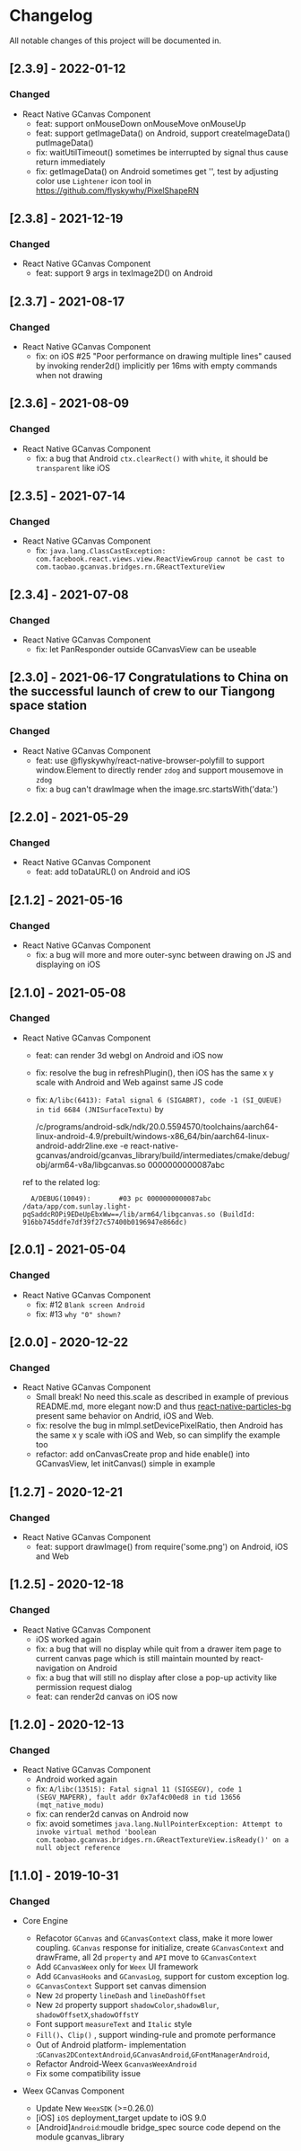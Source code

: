 # Changelog

All notable changes of this project will be documented in.


## [2.3.9] - 2022-01-12

### Changed

* React Native GCanvas Component
	* feat: support onMouseDown onMouseMove onMouseUp
	* feat: support getImageData() on Android, support createImageData() putImageData()
	* fix: waitUtilTimeout() sometimes be interrupted by signal thus cause return immediately
	* fix: getImageData() on Android sometimes get '', test by adjusting color use `Lightener` icon tool in https://github.com/flyskywhy/PixelShapeRN


## [2.3.8] - 2021-12-19

### Changed

* React Native GCanvas Component
	* feat: support 9 args in texImage2D() on Android


## [2.3.7] - 2021-08-17

### Changed

* React Native GCanvas Component
	* fix: on iOS #25 "Poor performance on drawing multiple lines" caused by invoking render2d() implicitly per 16ms with empty commands when not drawing


## [2.3.6] - 2021-08-09

### Changed

* React Native GCanvas Component
	* fix: a bug that Android `ctx.clearRect()` with `white`, it should be `transparent` like iOS


## [2.3.5] - 2021-07-14

### Changed

* React Native GCanvas Component
	* fix: `java.lang.ClassCastException: com.facebook.react.views.view.ReactViewGroup cannot be cast to com.taobao.gcanvas.bridges.rn.GReactTextureView`


## [2.3.4] - 2021-07-08

### Changed

* React Native GCanvas Component
	* fix: let PanResponder outside GCanvasView can be useable


## [2.3.0] - 2021-06-17 Congratulations to China on the successful launch of crew to our Tiangong space station

### Changed

* React Native GCanvas Component
	* feat: use @flyskywhy/react-native-browser-polyfill to support window.Element to directly render `zdog` and support mousemove in `zdog`
	* fix: a bug can't drawImage when the image.src.startsWith('data:')


## [2.2.0] - 2021-05-29

### Changed

* React Native GCanvas Component
	* feat: add toDataURL() on Android and iOS


## [2.1.2] - 2021-05-16

### Changed

* React Native GCanvas Component
	* fix: a bug will more and more outer-sync between drawing on JS and displaying on iOS


## [2.1.0] - 2021-05-08

### Changed

* React Native GCanvas Component
	* feat: can render 3d webgl on Android and iOS now
	* fix: resolve the bug in refreshPlugin(), then iOS has the same x y scale with Android and Web against same JS code
	* fix: `A/libc(6413): Fatal signal 6 (SIGABRT), code -1 (SI_QUEUE) in tid 6684 (JNISurfaceTextu)` by

        /c/programs/android-sdk/ndk/20.0.5594570/toolchains/aarch64-linux-android-4.9/prebuilt/windows-x86_64/bin/aarch64-linux-android-addr2line.exe -e react-native-gcanvas/android/gcanvas_library/build/intermediates/cmake/debug/obj/arm64-v8a/libgcanvas.so 0000000000087abc

    ref to the related log:

        A/DEBUG(10049):       #03 pc 0000000000087abc  /data/app/com.sunlay.light-pqSaddcROPi9EDeUpEbxWw==/lib/arm64/libgcanvas.so (BuildId: 916bb745ddfe7df39f27c57400b0196947e866dc)



## [2.0.1] - 2021-05-04

### Changed

* React Native GCanvas Component
	* fix: #12 `Blank screen Android`
	* fix: #13 `why "0" shown?`


## [2.0.0] - 2020-12-22

### Changed

* React Native GCanvas Component
	* Small break! No need this.scale as described in example of previous README.md, more elegant now:D and thus [react-native-particles-bg](https://github.com/flyskywhy/react-native-particles-bg) present same behavior on Andrid, iOS and Web.
	* fix: resolve the bug in mImpl.setDevicePixelRatio, then Android has the same x y scale with iOS and Web, so can simplify the example too
	* refactor: add onCanvasCreate prop and hide enable() into GCanvasView, let initCanvas() simple in example


## [1.2.7] - 2020-12-21

### Changed

* React Native GCanvas Component
	* feat: support drawImage() from require('some.png') on Android, iOS and Web


## [1.2.5] - 2020-12-18

### Changed

* React Native GCanvas Component
	* iOS worked again
	* fix: a bug that will no display while quit from a drawer item page to current canvas page which is still maintain mounted by react-navigation on Android
	* fix: a bug that will still no display after close a pop-up activity like permission request dialog
	* feat: can render2d canvas on iOS now


## [1.2.0] - 2020-12-13

### Changed

* React Native GCanvas Component
	* Android worked again
	* fix: `A/libc(13515): Fatal signal 11 (SIGSEGV), code 1 (SEGV_MAPERR), fault addr 0x7af4c00ed8 in tid 13656 (mqt_native_modu)`
	* fix: can render2d canvas on Android now
	* fix: avoid sometimes `java.lang.NullPointerException: Attempt to invoke virtual method 'boolean com.taobao.gcanvas.bridges.rn.GReactTextureView.isReady()' on a null object reference`


## [1.1.0] - 2019-10-31

### Changed

* Core Engine
	* Refacotor `GCanvas` and `GCanvasContext` class, make it more lower coupling. `GCanvas` response for initialize, create `GCanvasContext` and drawFrame, all 2d `property` and `API` move to `GCanvasContext`
	* Add `GCanvasWeex` only for `Weex` UI framework
	* Add `GCanvasHooks` and `GCanvasLog`, support for custom exception log.
	* `GCanvasContext` Support set canvas dimension
	* New `2d` property `lineDash` and `lineDashOffset`
	* New `2d` property support `shadowColor`,`shadowBlur`, `shadowOffsetX`,`shadowOffstY`
	* Font support `measureText` and `Italic` style
	* `Fill()`、`Clip()` , support winding-rule and promote performance
	* Out of Android platform- implementation :`GCanvas2DContextAndroid`,`GCanvasAndroid`,`GFontManagerAndroid`,
	* Refactor Android-Weex `GcanvasWeexAndroid`
	* Fix some compatibility issue



* Weex GCanvas Component
	* Update New `WeexSDK` (>=0.26.0)
	* [iOS] `iOS` deployment_target update to iOS 9.0
	* [Android]`Android`:moudle bridge_spec source code depend on the module gcanvas_library
